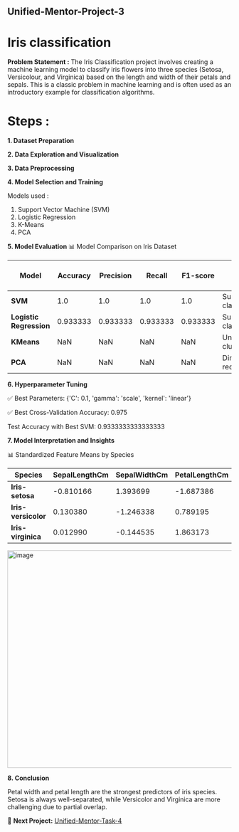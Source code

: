 ## Unified-Mentor-Project-3
# Iris classification

**Problem Statement :**
The Iris Classification project involves creating a machine learning model to classify iris flowers into three species (Setosa, Versicolour, and Virginica) based on the length and width of their petals and sepals. This is a classic problem in machine learning and is often used as an introductory example for classification algorithms.

# **Steps** :

**1. Dataset Preparation**
   
**2. Data Exploration and Visualization**

**3. Data Preprocessing**

**4. Model Selection and Training**
   
   Models used :
   1. Support Vector Machine (SVM)
   2. Logistic Regression
   3. K-Means
   4. PCA 

**5. Model Evaluation**
📊 Model Comparison on Iris Dataset

| Model                | Accuracy  | Precision | Recall   | F1-score | Notes                    | Explained Variance (PC1) | Explained Variance (PC2) | Total (PC1+PC2) |
|-----------------------|-----------|-----------|----------|----------|--------------------------|--------------------------|--------------------------|-----------------|
| **SVM**              | 1.0       | 1.0       | 1.0      | 1.0      | Supervised classifier    | NaN                      | NaN                      | NaN             |
| **Logistic Regression** | 0.933333 | 0.933333  | 0.933333 | 0.933333 | Supervised classifier    | NaN                      | NaN                      | NaN             |
| **KMeans**           | NaN       | NaN       | NaN      | NaN      | Unsupervised clustering  | NaN                      | NaN                      | NaN             |
| **PCA**              | NaN       | NaN       | NaN      | NaN      | Dimensionality reduction | 0.727705                 | 0.230305                 | 0.95801         |

**6. Hyperparameter Tuning**
   
   ✅ Best Parameters: {'C': 0.1, 'gamma': 'scale', 'kernel': 'linear'}
   
   ✅ Best Cross-Validation Accuracy: 0.975

   Test Accuracy with Best SVM: 0.9333333333333333

**7. Model Interpretation and Insights**

   📊 Standardized Feature Means by Species

| Species          | SepalLengthCm | SepalWidthCm | PetalLengthCm | PetalWidthCm |
|------------------|---------------|--------------|---------------|--------------|
| **Iris-setosa**      | -0.810166      |  1.393699     | -1.687386      | -1.518991     |
| **Iris-versicolor**  |  0.130380      | -1.246338     |  0.789195      | -0.889440     |
| **Iris-virginica**   |  0.012990      | -0.144535     |  1.863173      |  2.698873     |

<img width="755" height="489" alt="image" src="https://github.com/user-attachments/assets/4b4ff5bc-1eee-4770-8d8c-b5435b14ba17" />

**8. Conclusion**
   
   Petal width and petal length are the strongest predictors of iris species. Setosa is always well-separated, while Versicolor and Virginica are more challenging due to partial overlap.

🔗 **Next Project:** [Unified-Mentor-Task-4](https://github.com/AditiLatane/Unified-Mentor-Task-4)
